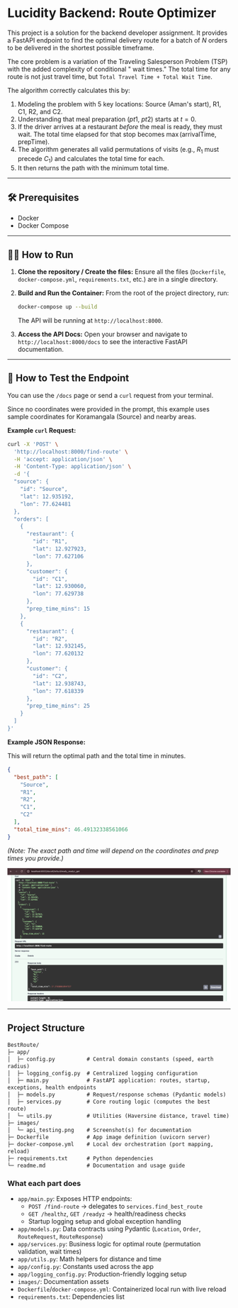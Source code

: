 # Lucidity Backend: Route Optimizer

This project is a solution for the backend developer assignment. It provides a FastAPI endpoint to find the
optimal delivery route for a batch of $N$ orders to be delivered in the shortest possible timeframe.

The core problem is a variation of the Traveling Salesperson Problem (TSP) with the added complexity of conditional "
wait times." The total time for any route is not just travel time, but `Total Travel Time + Total Wait Time`.

The algorithm correctly calculates this by:

1. Modeling the problem with 5 key locations: Source (Aman's start), R1, C1, R2, and C2.
2. Understanding that meal preparation ($pt1$, $pt2$) starts at $t=0$.
3. If the driver arrives at a restaurant *before* the meal is ready, they must wait. The total time elapsed for that
   stop becomes $\max(\text{arrivalTime}, \text{prepTime})$.
4. The algorithm generates all valid permutations of visits (e.g., $R_1$ must precede $C_1$) and calculates the total
   time for each.
5. It then returns the path with the minimum total time.

---

## 🛠 Prerequisites

* Docker
* Docker Compose

---

## 🏃‍♀️ How to Run

1. **Clone the repository / Create the files:**
   Ensure all the files (`Dockerfile`, `docker-compose.yml`, `requirements.txt`, etc.) are in a single directory.

2. **Build and Run the Container:**
   From the root of the project directory, run:
   ```bash
   docker-compose up --build
   ```
   The API will be running at `http://localhost:8000`.

3. **Access the API Docs:**
   Open your browser and navigate to `http://localhost:8000/docs` to see the interactive FastAPI documentation.

---

## 🔬 How to Test the Endpoint

You can use the `/docs` page or send a `curl` request from your terminal.

Since no coordinates were provided in the prompt, this example uses sample coordinates for Koramangala (Source) and
nearby areas.

**Example `curl` Request:**

```bash
curl -X 'POST' \
  'http://localhost:8000/find-route' \
  -H 'accept: application/json' \
  -H 'Content-Type: application/json' \
  -d '{
  "source": {
    "id": "Source",
    "lat": 12.935192,
    "lon": 77.624481
  },
  "orders": [
    {
      "restaurant": {
        "id": "R1",
        "lat": 12.927923,
        "lon": 77.627106
      },
      "customer": {
        "id": "C1",
        "lat": 12.930060,
        "lon": 77.629738
      },
      "prep_time_mins": 15
    },
    {
      "restaurant": {
        "id": "R2",
        "lat": 12.932145,
        "lon": 77.620132
      },
      "customer": {
        "id": "C2",
        "lat": 12.938743,
        "lon": 77.618339
      },
      "prep_time_mins": 25
    }
  ]
}'
```

**Example JSON Response:**

This will return the optimal path and the total time in minutes.

```json
{
  "best_path": [
    "Source",
    "R1",
    "R2",
    "C1",
    "C2"
  ],
  "total_time_mins": 46.49132338561066
}
```

*(Note: The exact path and time will depend on the coordinates and prep times you provide.)*


![API Testing Example](./images/api_testing.png)

---

## Project Structure

```text
BestRoute/
├─ app/
│  ├─ config.py          # Central domain constants (speed, earth radius)
│  ├─ logging_config.py  # Centralized logging configuration
│  ├─ main.py            # FastAPI application: routes, startup, exceptions, health endpoints
│  ├─ models.py          # Request/response schemas (Pydantic models)
│  ├─ services.py        # Core routing logic (computes the best route)
│  └─ utils.py           # Utilities (Haversine distance, travel time)
├─ images/
│  └─ api_testing.png    # Screenshot(s) for documentation
├─ Dockerfile            # App image definition (uvicorn server)
├─ docker-compose.yml    # Local dev orchestration (port mapping, reload)
├─ requirements.txt      # Python dependencies
└─ readme.md             # Documentation and usage guide
```

### What each part does

- `app/main.py`: Exposes HTTP endpoints:
  - `POST /find-route` → delegates to `services.find_best_route`
  - `GET /healthz`, `GET /readyz` → health/readiness checks
  - Startup logging setup and global exception handling
- `app/models.py`: Data contracts using Pydantic (`Location`, `Order`, `RouteRequest`, `RouteResponse`)
- `app/services.py`: Business logic for optimal route (permutation validation, wait times)
- `app/utils.py`: Math helpers for distance and time
- `app/config.py`: Constants used across the app
- `app/logging_config.py`: Production-friendly logging setup
- `images/`: Documentation assets
- `Dockerfile`/`docker-compose.yml`: Containerized local run with live reload
- `requirements.txt`: Dependencies list

